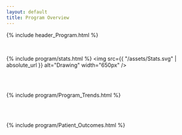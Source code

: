 ```yaml
---
layout: default
title: Program Overview
---
```

{% include header_Program.html %}

<br>

{% include program/stats.html %}
<img src={{ "/assets/Stats.svg" | absolute_url }} alt="Drawing" width="650px" />

<br><br>

{% include program/Program_Trends.html %}

<br><br>

{% include program/Patient_Outcomes.html %}
